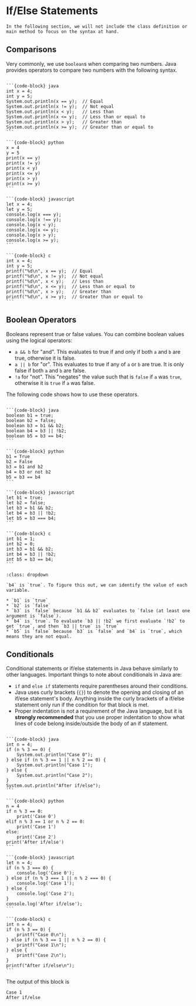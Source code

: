 # <i class="fas fa-book fa-fw"></i> If/Else Statements

```{admonition} Info
In the following section, we will not include the class definition or main method to focus on the syntax at hand.
```

## Comparisons
Very commonly, we use `boolean`s when comparing two numbers. Java provides operators to compare two numbers with the following syntax.

````{tab-set-code}

```{code-block} java
int x = 4;
int y = 5;
System.out.println(x == y);  // Equal
System.out.println(x != y);  // Not equal
System.out.println(x < y);   // Less than
System.out.println(x <= y);  // Less than or equal to
System.out.println(x > y);   // Greater than
System.out.println(x >= y);  // Greater than or equal to
```

```{code-block} python
x = 4
y = 5
print(x == y)
print(x != y)
print(x < y)
print(x <= y)
print(x > y)
print(x >= y)
```

```{code-block} javascript
let x = 4;
let y = 5;
console.log(x === y);
console.log(x !== y);
console.log(x < y);
console.log(x <= y);
console.log(x > y);
console.log(x >= y);
```

```{code-block} c
int x = 4;
int y = 5;
printf("%d\n", x == y);  // Equal
printf("%d\n", x != y);  // Not equal
printf("%d\n", x < y);   // Less than
printf("%d\n", x <= y);  // Less than or equal to
printf("%d\n", x > y);   // Greater than
printf("%d\n", x >= y);  // Greater than or equal to
```
````

## Boolean Operators

Booleans represent true or false values. You can combine boolean values using the logical operators:
* `a && b` for "and". This evaluates to true if and only if both `a` and `b` are true, otherwise it is false.
* `a || b` for "or". This evaluates to true if any of `a` or `b` are true. It is only false if both `a` and `b` are false.
* `!a` for "not". This "negates" the value such that is `false` if `a` was `true`, otherwise it is `true` if `a` was false.

The following code shows how to use these operators.

````{tab-set-code}

```{code-block} java
boolean b1 = true;
boolean b2 = false;
boolean b3 = b1 && b2;
boolean b4 = b3 || !b2;
boolean b5 = b3 == b4;
```

```{code-block} python
b1 = True
b2 = False
b3 = b1 and b2
b4 = b3 or not b2
b5 = b3 == b4
```

```{code-block} javascript
let b1 = true;
let b2 = false;
let b3 = b1 && b2;
let b4 = b3 || !b2;
let b5 = b3 === b4;
```

```{code-block} c
int b1 = 1;
int b2 = 0;
int b3 = b1 && b2;
int b4 = b3 || !b2;
int b5 = b3 == b4;
```
````

```{admonition} Test your understanding: What is the value of b4?
:class: dropdown

`b4` is `true`. To figure this out, we can identify the value of each variable.

* `b1` is `true`
* `b2` is `false`
* `b3` is `false` because `b1 && b2` evaluates to `false (at least one argument is `false`).
* `b4` is `true`. To evaluate `b3 || !b2` we first evaluate `!b2` to get `true`, and then `b3 || true` is `true`
* `b5` is `false` because `b3` is `false` and `b4` is `true`, which means they are not equal.
```

## Conditionals

Conditional statements or if/else statements in Java behave similarly to other languages. Important things to note about conditionals in Java are:

* `if` and `else if` statements require parentheses around their conditions.
* Java uses curly brackets (`{}`) to denote the opening and closing of an if/ese statement's body. Anything inside the curly brackets of a if/else statement only run if the condition for that block is met.
* Proper indentation is not a requirement of the Java language, but it is **strongly recommended** that you use proper indentation to show what lines of code belong inside/outside the body of an if statement.

````{tab-set-code}

```{code-block} java
int n = 4;
if (n % 3 == 0) {
    System.out.println("Case 0");
} else if (n % 3 == 1 || n % 2 == 0) {
    System.out.println("Case 1");
} else {
    System.out.println("Case 2");
}
System.out.println("After if/else");
```

```{code-block} python
n = 4
if n % 3 == 0:
    print('Case 0')
elif n % 3 == 1 or n % 2 == 0:
    print('Case 1')
else:
    print('Case 2')
print('After if/else')
```

```{code-block} javascript
let n = 4;
if (n % 3 === 0) {
    console.log('Case 0');
} else if (n % 3 === 1 || n % 2 === 0) {
    console.log('Case 1');
} else {
    console.log('Case 2');
}
console.log('After if/else');
```

```{code-block} c
int n = 4;
if (n % 3 == 0) {
    printf("Case 0\n");
} else if (n % 3 == 1 || n % 2 == 0) {
    printf("Case 1\n");
} else {
    printf("Case 2\n");
}
printf("After if/else\n");
```
````

The output of this block is

```text
Case 1
After if/else
```